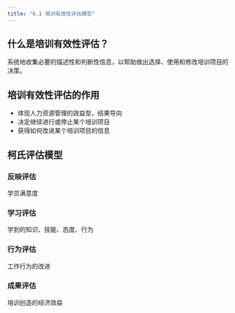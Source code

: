 ```yaml
---
title: "6.1 培训有效性评估模型"
---
```

## 什么是培训有效性评估？
系统地收集必要的描述性和判断性信息，以帮助做出选择、使用和修改培训项目的决策。
## 培训有效性评估的作用
- 体现人力资源管理的效益型，结果导向
- 决定继续进行或停止某个培训项目
- 获得如何改进某个培训项目的信息
## 柯氏评估模型
### 反映评估
学员满意度
### 学习评估
学到的知识、技能、态度、行为
### 行为评估
工作行为的改进
### 成果评估
培训创造的经济效益